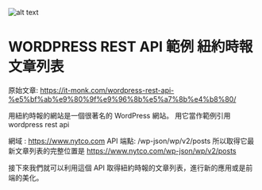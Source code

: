 ![alt text](https://it-monk.com/wp-content/uploads/2020/05/cropped-ITMOCK_Logo-03-1-2048x277.png)


# WORDPRESS REST API 範例 紐約時報文章列表

原始文章: https://it-monk.com/wordpress-rest-api-%e5%bf%ab%e9%80%9f%e9%96%8b%e5%a7%8b%e4%b8%80/

用紐約時報的網站是一個很著名的 WordPress 網站。
用它當作範例引用 wordpress rest api

網域 : https://www.nytco.com
API 端點: /wp-json/wp/v2/posts
所以取得它最新文章列表的完整位置是
https://www.nytco.com/wp-json/wp/v2/posts

接下來我們就可以利用這個 API 取得紐約時報的文章列表，進行新的應用或是前端的美化。